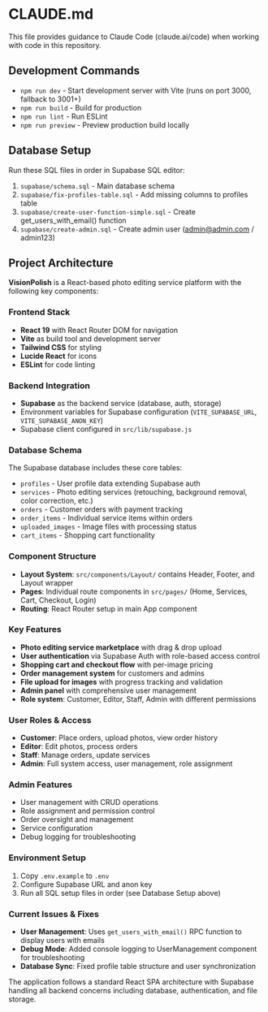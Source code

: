 # CLAUDE.md

This file provides guidance to Claude Code (claude.ai/code) when working with code in this repository.

## Development Commands

- `npm run dev` - Start development server with Vite (runs on port 3000, fallback to 3001+)
- `npm run build` - Build for production
- `npm run lint` - Run ESLint
- `npm run preview` - Preview production build locally

## Database Setup

Run these SQL files in order in Supabase SQL editor:
1. `supabase/schema.sql` - Main database schema
2. `supabase/fix-profiles-table.sql` - Add missing columns to profiles table
3. `supabase/create-user-function-simple.sql` - Create get_users_with_email() function
4. `supabase/create-admin.sql` - Create admin user (admin@admin.com / admin123)

## Project Architecture

**VisionPolish** is a React-based photo editing service platform with the following key components:

### Frontend Stack
- **React 19** with React Router DOM for navigation
- **Vite** as build tool and development server
- **Tailwind CSS** for styling
- **Lucide React** for icons
- **ESLint** for code linting

### Backend Integration
- **Supabase** as the backend service (database, auth, storage)
- Environment variables for Supabase configuration (`VITE_SUPABASE_URL`, `VITE_SUPABASE_ANON_KEY`)
- Supabase client configured in `src/lib/supabase.js`

### Database Schema
The Supabase database includes these core tables:
- `profiles` - User profile data extending Supabase auth
- `services` - Photo editing services (retouching, background removal, color correction, etc.)
- `orders` - Customer orders with payment tracking
- `order_items` - Individual service items within orders
- `uploaded_images` - Image files with processing status
- `cart_items` - Shopping cart functionality

### Component Structure
- **Layout System**: `src/components/Layout/` contains Header, Footer, and Layout wrapper
- **Pages**: Individual route components in `src/pages/` (Home, Services, Cart, Checkout, Login)
- **Routing**: React Router setup in main App component

### Key Features
- **Photo editing service marketplace** with drag & drop upload
- **User authentication** via Supabase Auth with role-based access control
- **Shopping cart and checkout flow** with per-image pricing
- **Order management system** for customers and admins
- **File upload for images** with progress tracking and validation
- **Admin panel** with comprehensive user management
- **Role system**: Customer, Editor, Staff, Admin with different permissions

### User Roles & Access
- **Customer**: Place orders, upload photos, view order history
- **Editor**: Edit photos, process orders
- **Staff**: Manage orders, update services
- **Admin**: Full system access, user management, role assignment

### Admin Features
- User management with CRUD operations
- Role assignment and permission control
- Order oversight and management
- Service configuration
- Debug logging for troubleshooting

### Environment Setup
1. Copy `.env.example` to `.env`
2. Configure Supabase URL and anon key
3. Run all SQL setup files in order (see Database Setup above)

### Current Issues & Fixes
- **User Management**: Uses `get_users_with_email()` RPC function to display users with emails
- **Debug Mode**: Added console logging to UserManagement component for troubleshooting
- **Database Sync**: Fixed profile table structure and user synchronization

The application follows a standard React SPA architecture with Supabase handling all backend concerns including database, authentication, and file storage.
